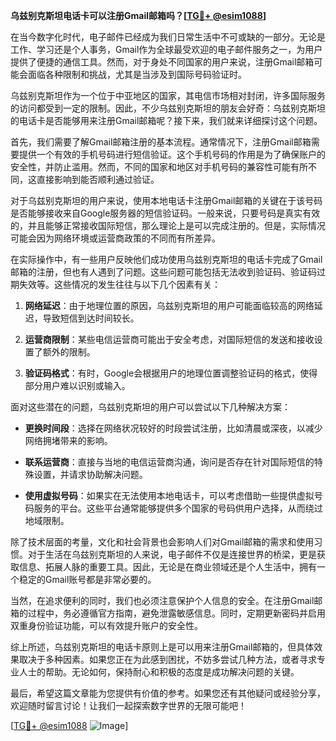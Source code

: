 **乌兹别克斯坦电话卡可以注册Gmail邮箱吗？[[TG💪+ @esim1088](https://t.me/s/esim1088)]**

在当今数字化时代，电子邮件已经成为我们日常生活中不可或缺的一部分。无论是工作、学习还是个人事务，Gmail作为全球最受欢迎的电子邮件服务之一，为用户提供了便捷的通信工具。然而，对于身处不同国家的用户来说，注册Gmail邮箱可能会面临各种限制和挑战，尤其是当涉及到国际号码验证时。

乌兹别克斯坦作为一个位于中亚地区的国家，其电信市场相对封闭，许多国际服务的访问都受到一定的限制。因此，不少乌兹别克斯坦的朋友会好奇：乌兹别克斯坦的电话卡是否能够用来注册Gmail邮箱呢？接下来，我们就来详细探讨这个问题。

首先，我们需要了解Gmail邮箱注册的基本流程。通常情况下，注册Gmail邮箱需要提供一个有效的手机号码进行短信验证。这个手机号码的作用是为了确保账户的安全性，并防止滥用。然而，不同的国家和地区对手机号码的兼容性可能有所不同，这直接影响到能否顺利通过验证。

对于乌兹别克斯坦的用户来说，使用本地电话卡注册Gmail邮箱的关键在于该号码是否能够接收来自Google服务器的短信验证码。一般来说，只要号码是真实有效的，并且能够正常接收国际短信，那么理论上是可以完成注册的。但是，实际情况可能会因为网络环境或运营商政策的不同而有所差异。

在实际操作中，有一些用户反映他们成功使用乌兹别克斯坦的电话卡完成了Gmail邮箱的注册，但也有人遇到了问题。这些问题可能包括无法收到验证码、验证码过期失效等。这些情况的发生往往与以下几个因素有关：

1. **网络延迟**：由于地理位置的原因，乌兹别克斯坦的用户可能面临较高的网络延迟，导致短信到达时间较长。
   
2. **运营商限制**：某些电信运营商可能出于安全考虑，对国际短信的发送和接收设置了额外的限制。

3. **验证码格式**：有时，Google会根据用户的地理位置调整验证码的格式，使得部分用户难以识别或输入。

面对这些潜在的问题，乌兹别克斯坦的用户可以尝试以下几种解决方案：

- **更换时间段**：选择在网络状况较好的时段尝试注册，比如清晨或深夜，以减少网络拥堵带来的影响。
  
- **联系运营商**：直接与当地的电信运营商沟通，询问是否存在针对国际短信的特殊设置，并请求协助解决问题。

- **使用虚拟号码**：如果实在无法使用本地电话卡，可以考虑借助一些提供虚拟号码服务的平台。这些平台通常能够提供多个国家的号码供用户选择，从而绕过地域限制。

除了技术层面的考量，文化和社会背景也会影响人们对Gmail邮箱的需求和使用习惯。对于生活在乌兹别克斯坦的人来说，电子邮件不仅是连接世界的桥梁，更是获取信息、拓展人脉的重要工具。因此，无论是在商业领域还是个人生活中，拥有一个稳定的Gmail账号都是非常必要的。

当然，在追求便利的同时，我们也必须注意保护个人信息的安全。在注册Gmail邮箱的过程中，务必遵循官方指南，避免泄露敏感信息。同时，定期更新密码并启用双重身份验证功能，可以有效提升账户的安全性。

综上所述，乌兹别克斯坦的电话卡原则上是可以用来注册Gmail邮箱的，但具体效果取决于多种因素。如果您正在为此感到困扰，不妨多尝试几种方法，或者寻求专业人士的帮助。无论如何，保持耐心和积极的态度是成功解决问题的关键。

最后，希望这篇文章能为您提供有价值的参考。如果您还有其他疑问或经验分享，欢迎随时留言讨论！让我们一起探索数字世界的无限可能吧！

[[TG💪+ @esim1088](https://t.me/s/esim1088) ![Image](https://i.postimg.cc/4NQfJmqS/Snipaste-2025-05-13-00-14-12.png)]